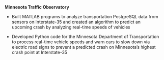 **Minnesota Traffic Observatory**

- Built MATLAB programs to analyze transportation PostgreSQL data from sensors on Interstate-35 and created an algorithm to predict an upcoming crash by analyzing real-time speeds of vehicles

- Developed Python code for the Minnesota Department of Transportation to process real-time vehicle speeds and warn cars to slow down via electric road signs to prevent a predicted crash on Minnesota’s highest crash point at Interstate-35

